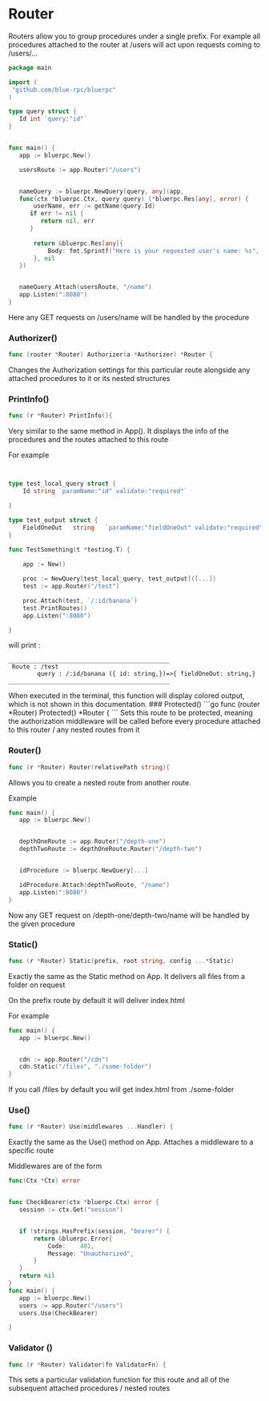 # Router
Routers allow you to group procedures under a single prefix. For example all procedures attached to the router at /users will act upon requests coming to /users/…


```go
package main

import (
 "github.com/blue-rpc/bluerpc"
)   

type query struct {
   Id int `query:"id"`
}


func main() {
   app := bluerpc.New()

   usersRoute := app.Router("/users")


   nameQuery := bluerpc.NewQuery[query, any](app, 
   func(ctx *bluerpc.Ctx, query query) (*bluerpc.Res[any], error) {
       userName, err := getName(query.Id)
      if err != nil {
         return nil, err
      }
       
       return &bluerpc.Res[any]{
           Body: fmt.Sprintf("Here is your requested user's name: %s", userName),
       }, nil
   })


   nameQuery.Attach(usersRoute, "/name")
   app.Listen(":8080")
}
```



Here any GET requests on /users/name will be handled by the procedure
### Authorizer()
```go
func (router *Router) Authorizer(a *Authorizer) *Router {
```
Changes the Authorization settings for this particular route alongside any attached procedures to it or its nested structures

### PrintInfo()
```go
func (r *Router) PrintInfo(){
```
Very similar to the same method in App().
It displays the info of the procedures and the routes attached to this route

For example 
```go


type test_local_query struct {
	Id string `paramName:"id" validate:"required"`

}

type test_output struct {
	FieldOneOut   string   `paramName:"fieldOneOut" validate:"required"`
}

func TestSomething(t *testing.T) {
	
	app := New()

	proc := NewQuery[test_local_query, test_output]([...])
	test := app.Router("/test")

	proc.Attach(test, `/:id/banana`)
	test.PrintRoutes()
	app.Listen(":8080")

}
```

will print :

```terminal
_____________________________________________
 Route : /test 
        query : /:id/banana ({ id: string,})=>{ fieldOneOut: string,}
_____________________________________________
```

<note>
When executed in the terminal, this function will display colored output, which is not shown in this documentation.
</note>
### Protected()
```go
func (router *Router) Protected() *Router {
```
Sets this route to be protected, meaning the authorization middleware will be called before every procedure attached to this router / any nested routes from it


### Router()
```go
func (r *Router) Router(relativePath string){
```

Allows you to create a nested route from another route.


Example
```go
func main() {
   app := bluerpc.New()


   depthOneRoute := app.Router("/depth-one")
   depthTwoRoute := depthOneRoute.Router("/depth-two")


   idProcedure := bluerpc.NewQuery[...]

   idProcedure.Attach(depthTwoRoute, "/name")
   app.Listen(":8080")
}
```


Now any GET request on /depth-one/depth-two/name will be handled by the given procedure

### Static()
```go
func (r *Router) Static(prefix, root string, config ...*Static)
```


Exactly the same as the Static method on App. It delivers all files from a folder on request

On the prefix route by default it will deliver index.html


For example
```go
func main() {
   app := bluerpc.New()


   cdn := app.Router("/cdn")
   cdn.Static("/files", "./some-folder")
}

```
If you call /files by default you will get index.html from ./some-folder



### Use()

```go
func (r *Router) Use(middlewares ...Handler) {
```

Exactly the same as the Use() method on App. Attaches a middleware to a specific route


Middlewares are of the form
```go
func(Ctx *Ctx) error
```
```go

func CheckBearer(ctx *bluerpc.Ctx) error {
   session := ctx.Get("session")


   if !strings.HasPrefix(session, "bearer") {
       return &bluerpc.Error{
           Code:    401,
           Message: "Unauthorized",
       }
   }
   return nil
}
func main() {
   app := bluerpc.New()
   users := app.Router("/users")
   users.Use(CheckBearer)

}
```

### Validator ()
```go
func (r *Router) Validator(fn ValidatorFn) {
```
This sets a particular validation function for this route and all of the subsequent attached procedures / nested routes 
